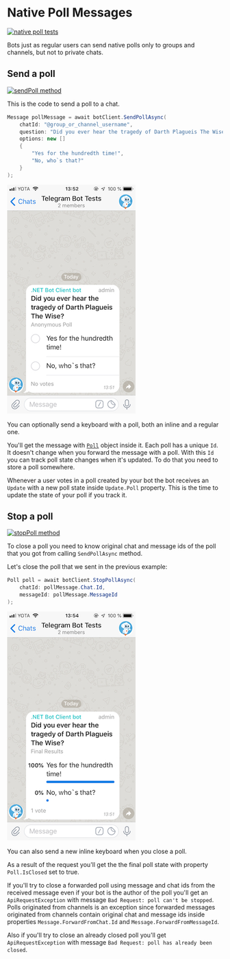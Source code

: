 # Native Poll Messages

[![native poll tests](https://img.shields.io/badge/Examples-Native_Polls-green.svg?style=flat-square)](https://github.com/TelegramBots/Telegram.Bot/blob/master/test/Telegram.Bot.Tests.Integ/Polls/PollMessageTests.cs)

Bots just as regular users can send native polls only to groups and channels, but not to private chats.

## Send a poll

[![sendPoll method](https://img.shields.io/badge/Bot_API_method-send_poll-blue.svg?style=flat-square)](https://core.telegram.org/bots/api#sendpoll)

This is the code to send a poll to a chat.

```c#
Message pollMessage = await botClient.SendPollAsync(
    chatId: "@group_or_channel_username",
    question: "Did you ever hear the tragedy of Darth Plagueis The Wise?",
    options: new []
    {
        "Yes for the hundredth time!",
        "No, who`s that?"
    }
);
```

![native poll](../docs/shot-native_poll_msg.jpeg)

You can optionally send a keyboard with a poll, both an inline and a regular one.

You'll get the message with [`Poll`](https://github.com/TelegramBots/Telegram.Bot/blob/master/src/Telegram.Bot/Types/Poll.cs) object inside it. Each poll has a unique `Id`. It doesn't change when you forward the message with a poll. With this `Id` you can track poll state changes when it's updated. To do that you need to store a poll somewhere.

Whenever a user votes in a poll created by your bot the bot receives an `Update` with a new poll state inside `Update.Poll` property. This is the time to update the state of your poll if you track it.

## Stop a poll

[![stopPoll method](https://img.shields.io/badge/Bot_API_method-stop_poll-blue.svg?style=flat-square)](https://core.telegram.org/bots/api#stoppoll)

To close a poll you need to know original chat and message ids of the poll that you got from calling `SendPollAsync` method.

 Let's close the poll that we sent in the previous example:

```c#
Poll poll = await botClient.StopPollAsync(
    chatId: pollMessage.Chat.Id,
    messageId: pollMessage.MessageId
);
```

![closed native poll](../docs/shot-native_poll_closed.jpeg)

You can also send a new inline keyboard when you close a poll.

As a result of the request you'll get the the final poll state with property `Poll.IsClosed` set to true.

If you'll try to close a forwarded poll using message and chat ids from the received message even if your bot is the author of the poll you'll get an `ApiRequestException` with message `Bad Request: poll can't be stopped`. Polls originated from channels is an exception since forwarded messages originated from channels contain original chat and message ids inside properties `Message.ForwardFromChat.Id` and `Message.ForwardFromMessageId`.

Also if you'll try to close an already closed poll you'll get `ApiRequestException` with message `Bad Request: poll has already been closed`.
